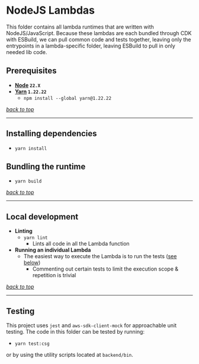 # NodeJS Lambdas

This folder contains all lambda runtimes that are written with NodeJS/JavaScript. Because these lambdas are each bundled through CDK with ESBuild, we can pull common code and tests together, leaving only the entrypoints in a lambda-specific folder, leaving ESBuild to pull in only needed lib code.


## Prerequisites
* **[Node](https://github.com/creationix/nvm#installation) `22.X`**
* **[Yarn](https://yarnpkg.com/en/) `1.22.22`**
    * `npm install --global yarn@1.22.22`

_[back to top](#ingest-event-reporter-lambda)_

---
## Installing dependencies
- `yarn install`

## Bundling the runtime
- `yarn build`

_[back to top](#ingest-event-reporter-lambda)_

---
## Local development
- **Linting**
    - `yarn lint`
        - Lints all code in all the Lambda function
- **Running an individual Lambda**
    - The easiest way to execute the Lambda is to run the tests ([see below](#tests))
        - Commenting out certain tests to limit the execution scope & repetition is trivial

_[back to top](#ingest-event-reporter-lambda)_

---
## Testing
This project uses `jest` and `aws-sdk-client-mock` for approachable unit testing. The code in this folder can be tested by running:
- `yarn test:csg`

or by using the utility scripts located at `backend/bin`.
